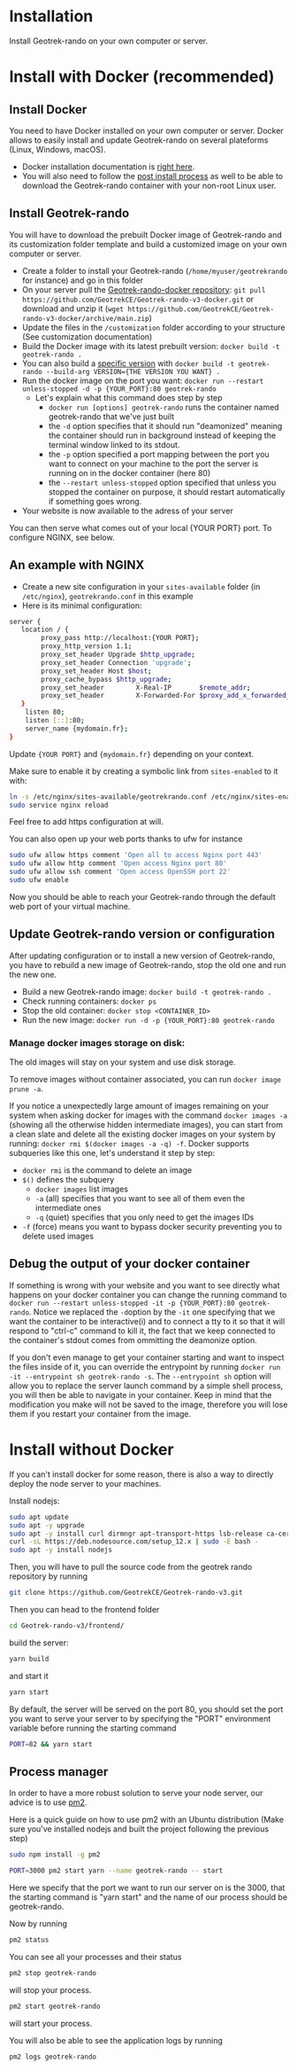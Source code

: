 # Installation

Install Geotrek-rando on your own computer or server.

# Install with Docker (recommended)

## Install Docker

You need to have Docker installed on your own computer or server. Docker allows to easily install and update Geotrek-rando on several plateforms (Linux, Windows, macOS).

- Docker installation documentation is [right here](https://docs.docker.com/engine/install/).
- You will also need to follow the [post install process](https://docs.docker.com/engine/install/linux-postinstall/) as well to be able to download the Geotrek-rando container with your non-root Linux user.

## Install Geotrek-rando

You will have to download the prebuilt Docker image of Geotrek-rando and its customization folder template and build a customized image on your own computer or server.

- Create a folder to install your Geotrek-rando (`/home/myuser/geotrekrando` for instance) and go in this folder
- On your server pull the [Geotrek-rando-docker repository](https://github.com/GeotrekCE/Geotrek-rando-v3-docker): `git pull https://github.com/GeotrekCE/Geotrek-rando-v3-docker.git` or download and unzip it (`wget https://github.com/GeotrekCE/Geotrek-rando-v3-docker/archive/main.zip`)
- Update the files in the `/customization` folder according to your structure (See customization documentation)
- Build the Docker image with its latest prebuilt version: `docker build -t geotrek-rando .`
- You can also build a [specific version](https://github.com/orgs/GeotrekCE/packages/container/package/geotrek-rando-v3%2Fgeotrek-rando-prebuild) with `docker build -t geotrek-rando --build-arg VERSION={THE VERSION YOU WANT} .`
- Run the docker image on the port you want: `docker run --restart unless-stopped -d -p {YOUR_PORT}:80 geotrek-rando`
  - Let's explain what this command does step by step
    - `docker run [options] geotrek-rando` runs the container named geotrek-rando that we've just built
    - the `-d` option specifies that it should run "deamonized" meaning the container should run in background instead of keeping the terminal window linked to its stdout.
    - the `-p` option specified a port mapping between the port you want to connect on your machine to the port the server is running on in the docker container (here 80)
    - the `--restart unless-stopped` option specified that unless you stopped the container on purpose, it should restart automatically if something goes wrong.
- Your website is now available to the adress of your server

You can then serve what comes out of your local {YOUR PORT} port. To configure NGINX, see below.

## An example with NGINX

- Create a new site configuration in your `sites-available` folder (in `/etc/nginx`), `geotrekrando.conf` in this example
- Here is its minimal configuration:

```bash
server {
   location / {
        proxy_pass http://localhost:{YOUR PORT};
        proxy_http_version 1.1;
        proxy_set_header Upgrade $http_upgrade;
        proxy_set_header Connection 'upgrade';
        proxy_set_header Host $host;
        proxy_cache_bypass $http_upgrade;
        proxy_set_header        X-Real-IP       $remote_addr;
        proxy_set_header        X-Forwarded-For $proxy_add_x_forwarded_for;
   }
    listen 80;
    listen [::]:80;
    server_name {mydomain.fr};
}
```

Update `{YOUR PORT}` and `{mydomain.fr}` depending on your context.

Make sure to enable it by creating a symbolic link from `sites-enabled` to it with:

```bash
ln -s /etc/nginx/sites-available/geotrekrando.conf /etc/nginx/sites-enabled/
sudo service nginx reload
```

Feel free to add https configuration at will.

You can also open up your web ports thanks to ufw for instance

```bash
sudo ufw allow https comment 'Open all to access Nginx port 443'
sudo ufw allow http comment 'Open access Nginx port 80'
sudo ufw allow ssh comment 'Open access OpenSSH port 22'
sudo ufw enable
```

Now you should be able to reach your Geotrek-rando through the default web port of your virtual machine.

## Update Geotrek-rando version or configuration

After updating configuration or to install a new version of Geotrek-rando, you have to rebuild a new image of Geotrek-rando, stop the old one and run the new one.

- Build a new Geotrek-rando image: `docker build -t geotrek-rando .`
- Check running containers: `docker ps`
- Stop the old container: `docker stop <CONTAINER_ID>`
- Run the new image: `docker run -d -p {YOUR_PORT}:80 geotrek-rando`

### Manage docker images storage on disk:

The old images will stay on your system and use disk storage.

To remove images without container associated, you can run `docker image prune -a`.

If you notice a unexpectedly large amount of images remaining on your system when asking docker for images with the command `docker images -a` (showing all the otherwise hidden intermediate images), you can start from a clean slate and delete all the existing docker images on your system by running:
`docker rmi $(docker images -a -q) -f`.
Docker supports subqueries like this one, let's understand it step by step:

- `docker rmi` is the command to delete an image
- `$()` defines the subquery
  - `docker images` list images
  - `-a` (all) specifies that you want to see all of them even the intermediate ones
  - `-q` (quiet) specifies that you only need to get the images IDs
- `-f` (force) means you want to bypass docker security preventing you to delete used images

## Debug the output of your docker container

If something is wrong with your website and you want to see directly what happens on your docker container you can change the running command to `docker run --restart unless-stopped -it -p {YOUR_PORT}:80 geotrek-rando`. Notice we replaced the `-d`option by the `-it` one specifying that we want the container to be interactive(i) and to connect a tty to it so that it will respond to "ctrl-c" command to kill it, the fact that we keep connected to the container's stdout comes from ommitting the deamonize option.

If you don't even manage to get your container starting and want to inspect the files inside of it, you can override the entrypoint by running `docker run -it --entrypoint sh geotrek-rando -s`. The `--entrypoint sh` option will allow you to replace the server launch command by a simple shell process, you will then be able to navigate in your container. Keep in mind that the modification you make will not be saved to the image, therefore you will lose them if you restart your container from the image.

# Install without Docker

If you can't install docker for some reason, there is also a way to directly deploy the node server to your machines.

Install nodejs:

```sh
sudo apt update
sudo apt -y upgrade
sudo apt -y install curl dirmngr apt-transport-https lsb-release ca-certificates
curl -sL https://deb.nodesource.com/setup_12.x | sudo -E bash -
sudo apt -y install nodejs
```

Then, you will have to pull the source code from the geotrek rando repository by running

```sh
git clone https://github.com/GeotrekCE/Geotrek-rando-v3.git
```

Then you can head to the frontend folder

```sh
cd Geotrek-rando-v3/frontend/
```

build the server:

```sh
yarn build
```

and start it

```sh
yarn start
```

By default, the server will be served on the port 80, you should set the port you want to serve your server to by specifying the "PORT" environment variable before running the starting command

```sh
PORT=82 && yarn start
```

## Process manager

In order to have a more robust solution to serve your node server, our advice is to use [pm2](https://pm2.keymetrics.io/).

Here is a quick guide on how to use pm2 with an Ubuntu distribution (Make sure you've installed nodejs and built the project following the previous step)

```sh
sudo npm install -g pm2
```

```sh
PORT=3000 pm2 start yarn --name geotrek-rando -- start
```

Here we specify that the port we want to run our server on is the 3000, that the starting command is "yarn start" and the name of our process should be geotrek-rando.

Now by running

```sh
pm2 status
```

You can see all your processes and their status

```sh
pm2 stop geotrek-rando
```

will stop your process.

```sh
pm2 start geotrek-rando
```

will start your process.

You will also be able to see the application logs by running

```sh
pm2 logs geotrek-rando
```
